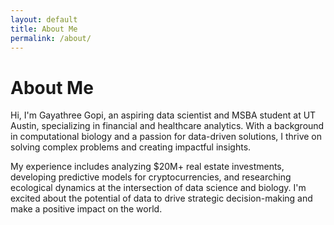 ```yaml
---
layout: default
title: About Me
permalink: /about/
---
```


# About Me
Hi, I'm Gayathree Gopi, an aspiring data scientist and MSBA student at UT Austin, specializing in financial and healthcare analytics. With a background in computational biology and a passion for data-driven solutions, I thrive on solving complex problems and creating impactful insights.

My experience includes analyzing $20M+ real estate investments, developing predictive models for cryptocurrencies, and researching ecological dynamics at the intersection of data science and biology. I'm excited about the potential of data to drive strategic decision-making and make a positive impact on the world.

